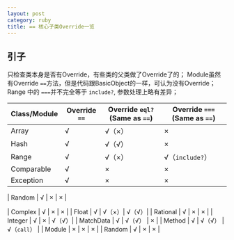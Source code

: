 ```yaml
---
layout: post
category: ruby
title: == 核心子类Override一览
---
```


## 引子

只检查类本身是否有Override，有些类的父类做了Override了的；
Module虽然有Override `==`方法，但是代码跟BasicObject的一样，可认为没有Override；
Range 中的 `===`并不完全等于 `include?`, 参数处理上略有差异；

| Class/Module | Override `==` | Override `eql?` (Same as `==`) | Override `===` (Same as `==`) | 
|---|---|---|---|
| Array | √ | √（×）| × | 
| Hash | √ | √（√）| × | 
| Range | √ | √（×）| √（`include?`）|
| Comparable | √ | × | × |
| Exception | √ | × | × |

| Random | √ | × | × |


| Complex | √ | × | × |
| Float | √ | √（×）| √（√）| 
| Rational | √ | × | × |
| Integer | √ | × | √（√）|
| MatchData | √ | √（√） | × |
| Method | √ | √（√） | √（`call`） |
| Module | × | × | × |
| Random | √ | × | × |
